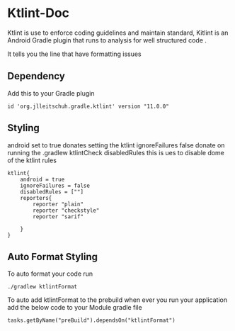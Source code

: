 # Ktlint-Doc

Ktlint is use to enforce coding guidelines and maintain standard, Kitlint is an Android Gradle plugin that runs to analysis for well structured code .

It tells you the line that have formatting issues

## Dependency 
Add this to your Gradle plugin 
```
id 'org.jlleitschuh.gradle.ktlint' version "11.0.0"
```
## Styling
android set to true donates setting the ktlint 
ignoreFailures false donate on running the .gradlew ktlintCheck 
disabledRules this is ues to disable dome of the ktlint rules

```
ktlint{
    android = true
    ignoreFailures = false
    disabledRules = [""]
    reporters{
        reporter "plain"
        reporter "checkstyle"
        reporter "sarif"

    }
}
```

## Auto Format Styling
To auto format your code run 
```
./gradlew ktlintFormat
```
To auto add ktlintFormat to the prebuild when ever you run your application add the below code to your Module gradle file 

```
tasks.getByName("preBuild").dependsOn("ktlintFormat")
```



